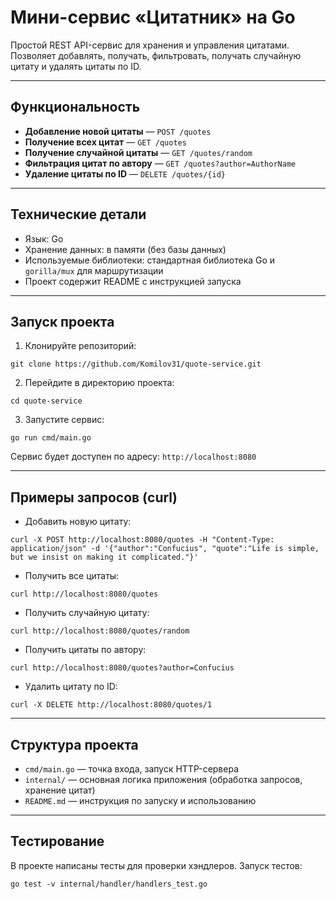 # Мини-сервис «Цитатник» на Go

Простой REST API-сервис для хранения и управления цитатами. Позволяет добавлять, получать, фильтровать, получать случайную цитату и удалять цитаты по ID.

---

## Функциональность

- **Добавление новой цитаты** — `POST /quotes`  
- **Получение всех цитат** — `GET /quotes`  
- **Получение случайной цитаты** — `GET /quotes/random`  
- **Фильтрация цитат по автору** — `GET /quotes?author=AuthorName`  
- **Удаление цитаты по ID** — `DELETE /quotes/{id}`  

---

## Технические детали

- Язык: Go  
- Хранение данных: в памяти (без базы данных)  
- Используемые библиотеки: стандартная библиотека Go и `gorilla/mux` для маршрутизации  
- Проект содержит README с инструкцией запуска  

---

## Запуск проекта

1. Клонируйте репозиторий:

```
git clone https://github.com/Komilov31/quote-service.git
```


2. Перейдите в директорию проекта:

```
cd quote-service
```


3. Запустите сервис:
```
go run cmd/main.go
```

Сервис будет доступен по адресу: `http://localhost:8080`

---

## Примеры запросов (curl)

- Добавить новую цитату:
```
curl -X POST http://localhost:8080/quotes -H "Content-Type: application/json" -d '{"author":"Confucius", "quote":"Life is simple, but we insist on making it complicated."}'
```

- Получить все цитаты:
```
curl http://localhost:8080/quotes
```

- Получить случайную цитату:
```
curl http://localhost:8080/quotes/random
```

- Получить цитаты по автору:
```
curl http://localhost:8080/quotes?author=Confucius
```

- Удалить цитату по ID:
```
curl -X DELETE http://localhost:8080/quotes/1
```

---

## Структура проекта

- `cmd/main.go` — точка входа, запуск HTTP-сервера  
- `internal/` — основная логика приложения (обработка запросов, хранение цитат)   
- `README.md` — инструкция по запуску и использованию  

---

## Тестирование

В проекте написаны тесты для проверки хэндлеров. Запуск тестов:
```
go test -v internal/handler/handlers_test.go 
```
